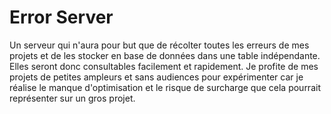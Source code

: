 # Error Server

Un serveur qui n'aura pour but que de récolter toutes les erreurs de mes projets et de les stocker en base de données dans une table indépendante. Elles seront donc consultables facilement et rapidement. Je profite de mes projets de petites ampleurs et sans audiences pour expérimenter car je réalise le manque d'optimisation et le risque de surcharge que cela pourrait représenter sur un gros projet.